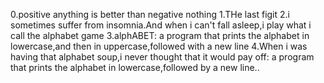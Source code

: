 0.positive anything is better than negative nothing
1.THe last figit
2.i sometimes suffer from insomnia.And when i can't fall asleep,i play what i call the alphabet game
3.alphABET:
a program that prints the alphabet in lowercase,and then in uppercase,followed with a new line
4.When i was having that alphabet soup,i never thought that it would pay off:
a program that prints the alphabet in lowercase,followed by a new line..
